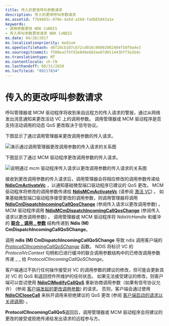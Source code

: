 ```yaml
---
title: 传入的更改呼叫参数请求
description: 传入的更改呼叫参数请求
ms.assetid: f7b9483c-070e-4a5d-a1b0-fadb65843a1e
keywords:
- 调用参数更改 WDK CoNDIS
- 传入呼叫参数更改请求 WDK CoNDIS
ms.date: 04/20/2017
ms.localizationpriority: medium
ms.openlocfilehash: d6f20cb107cb72cd016c96092082404f58f0a4e3
ms.sourcegitcommit: f500ea2fbfd3e849eb82ee67d011443bff3e2b4c
ms.translationtype: MT
ms.contentlocale: zh-CN
ms.lasthandoff: 08/31/2020
ms.locfileid: "89217834"
---
```

# <a name="incoming-request-to-change-call-parameters"></a>传入的更改呼叫参数请求





呼叫管理器或 MCM 驱动程序将收到来自远程方的传入请求的警报，通过从网络发出消息通知来更改活动 VC 上的调用参数。 调用管理器或 MCM 驱动程序是否支持活动调用的动态 QoS 更改取决于信号协议。

下图显示了通过调用管理器来更改调用参数的传入请求。

![演示通过调用管理器更改调用参数的传入请求的关系图](images/cm-16.png)

下图显示了通过 MCM 驱动程序更改调用参数的传入请求。

![说明通过 mcm 驱动程序传入请求以更改调用参数的传入请求的关系图](images/fig1-16.png)

接收到更改调用参数的传入请求后，调用管理器会将相应修改的调用参数传递给 [**NdisCmActivateVc**](/windows-hardware/drivers/ddi/ndis/nf-ndis-ndiscmactivatevc) ，以通知基础微型端口驱动程序已建议的 QoS 更改。 MCM 驱动程序将修改的调用参数传递给 [**NdisMCmActivateVc**](/windows-hardware/drivers/ddi/ndis/nf-ndis-ndismcmactivatevc) (请参阅 [激活 VC](activating-a-vc.md)) 。 如果基础微型端口驱动程序接受更改的调用参数，则调用管理器将调用 [**NdisCmDispatchIncomingCallQosChange**](/windows-hardware/drivers/ddi/ndis/nf-ndis-ndiscmdispatchincomingcallqoschange) (参阅传入请求以更改调用参数) 。 MCM 驱动程序调用 [**NdisMCmDispatchIncomingCallQosChange**](/windows-hardware/drivers/ddi/ndis/nf-ndis-ndismcmdispatchincomingcallqoschange) (参阅传入请求以更改调用参数) 。 调用管理器或 MCM 驱动程序将 *NdisVcHandle* 和缓冲的 [**联合 \_ 调用 \_ 参数**](/previous-versions/windows/hardware/network/ff545384(v=vs.85)) 结构传递到 **Ndis (M) CmDispatchIncomingCallQoSChange**。

调用 **ndis (M) CmDispatchIncomingCallQoSChange** 导致 ndis 调用客户端的 [*ProtocolClIncomingCallQoSChange*](/windows-hardware/drivers/ddi/ndis/nc-ndis-protocol_cl_incoming_call_qos_change) 函数。 NDIS 将标识 VC 的 *ProtocolVcContext* 句柄和已进行缓冲的联合调用参数结构中的已修改调用参数传递 \_ \_ 给 *ProtocolClIncomingCallQoSChange*。

客户端通过不执行任何操作接受对 VC 的调用参数的建议的修改，但可能会更新其对 VC 的 QoS 和返回控件所维护的任何状态。 如果无法接受建议的修改，则客户端可以尝试使用 [**NdisClModifyCallQoS**](/windows-hardware/drivers/ddi/ndis/nf-ndis-ndisclmodifycallqos) 重新协商调用参数（如果有信号协议允许） (参阅 [客户端发起的更改调用参数](client-initiated-request-to-change-call-parameters.md)) 的请求。 否则，客户端会通过使用 [**NdisClCloseCall**](/windows-hardware/drivers/ddi/ndis/nf-ndis-ndisclclosecall) 来拆开调用来拒绝建议的 QoS 更改 (参阅 [客户端启动的请求以关闭调用](client-initiated-request-to-close-a-call.md)) 。

**ProtocolClIncomingCallQoS**返回后，调用管理器或 MCM 驱动程序会将建议的更改的接受或拒绝传递给发出请求的远程参与方。

 

